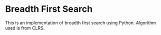 # Breadth First Search
This is an implementation of breadth first search using Python.
Algorithm used is from CLRS.